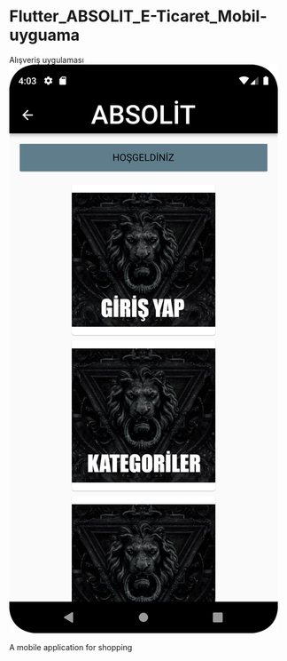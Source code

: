 # Flutter_ABSOLIT_E-Ticaret_Mobil-uyguama
Alışveriş uygulaması
 ![1](https://github.com/Alprenplt/Flutter_ABSOLIT_E-Ticaret_Mobil-uygulama/blob/main/absolit/images/1.png)
<p> 
A mobile application for shopping
<p>
